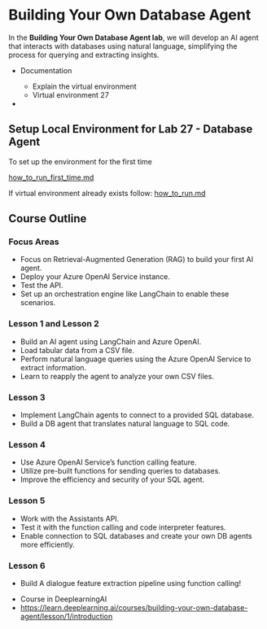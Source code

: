 # Building Your Own Database Agent

In the **Building Your Own Database Agent lab**, we will develop an AI agent that interacts with databases using natural language, simplifying the process for querying and extracting insights.

* Documentation
  * Explain the virtual environment
  * Virtual environment 27

* 
## Setup Local Environment for Lab 27 - Database Agent
To set up the environment for the first time

[how_to_run_first_time.md](how_to_run_first_time.md)

If virtual environment already exists follow: [how_to_run.md](how_to_run.md)

## Course Outline

### Focus Areas
- Focus on Retrieval-Augmented Generation (RAG) to build your first AI agent.
- Deploy your Azure OpenAI Service instance.
- Test the API.
- Set up an orchestration engine like LangChain to enable these scenarios.

### Lesson 1 and Lesson 2
- Build an AI agent using LangChain and Azure OpenAI.
- Load tabular data from a CSV file.
- Perform natural language queries using the Azure OpenAI Service to extract information.
- Learn to reapply the agent to analyze your own CSV files.

### Lesson 3
- Implement LangChain agents to connect to a provided SQL database.
- Build a DB agent that translates natural language to SQL code.

### Lesson 4
- Use Azure OpenAI Service’s function calling feature.
- Utilize pre-built functions for sending queries to databases.
- Improve the efficiency and security of your SQL agent.

### Lesson 5
- Work with the Assistants API.
- Test it with the function calling and code interpreter features.
- Enable connection to SQL databases and create your own DB agents more efficiently.


### Lesson 6
- Build A dialogue feature extraction pipeline using function calling!

* Course in DeeplearningAI
* https://learn.deeplearning.ai/courses/building-your-own-database-agent/lesson/1/introduction
